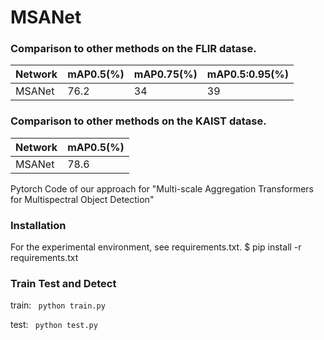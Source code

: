 # MSANet
### Comparison to other methods on the FLIR datase.
| Network | mAP0.5(%) | mAP0.75(%) | mAP0.5:0.95(%) |
| ------- | --------- | ---------- | -------------- |
| MSANet  | 76.2      | 34         | 39             |


### Comparison to other methods on the KAIST datase.
| Network | mAP0.5(%) |
| ------- | --------- |
| MSANet  | 78.6      |

Pytorch Code of our approach for "Multi-scale Aggregation Transformers for Multispectral Object Detection"
### Installation 
For the experimental environment, see requirements.txt.
$ pip install -r requirements.txt


### Train Test and Detect
train: ``` python train.py```

test: ``` python test.py```
